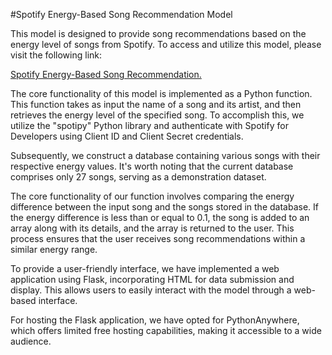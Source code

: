 #Spotify Energy-Based Song Recommendation Model

This model is designed to provide song recommendations based on the energy level of songs from Spotify. To access and utilize this model, please visit the following link: 

[Spotify Energy-Based Song Recommendation.
](http://prakhar5100.pythonanywhere.com/)

The core functionality of this model is implemented as a Python function. This function takes as input the name of a song and its artist, and then retrieves the energy level of the specified song. To accomplish this, we utilize the "spotipy" Python library and authenticate with Spotify for Developers using Client ID and Client Secret credentials.

Subsequently, we construct a database containing various songs with their respective energy values. It's worth noting that the current database comprises only 27 songs, serving as a demonstration dataset.

The core functionality of our function involves comparing the energy difference between the input song and the songs stored in the database. If the energy difference is less than or equal to 0.1, the song is added to an array along with its details, and the array is returned to the user. This process ensures that the user receives song recommendations within a similar energy range.

To provide a user-friendly interface, we have implemented a web application using Flask, incorporating HTML for data submission and display. This allows users to easily interact with the model through a web-based interface.

For hosting the Flask application, we have opted for PythonAnywhere, which offers limited free hosting capabilities, making it accessible to a wide audience.

